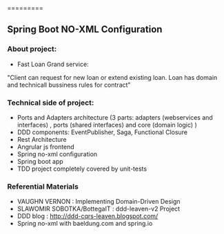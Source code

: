 =========

## Spring Boot NO-XML Configuration 


### About project: 
- Fast Loan Grand service:

"Client can request for new loan or extend existing loan. Loan has domain and technicall bussiness rules for contract"

### Technical side of project:
- Ports and Adapters architecture (3 parts: adapters (webservices and interfaces) , ports (shared interfaces) and core (domain logic) )
- DDD components: EventPublisher, Saga, Functional Closure 
- Rest Architecture
- Angrular js frontend
- Spring no-xml configuration
- Spring boot app
- TDD project completely covered by unit-tests

### Referential Materials
- VAUGHN VERNON : Implementing Domain-Driven Design
- SLAWOMIR SOBOTKA/BottegaIT : ddd-leaven-v2 Project
- DDD blog : http://ddd-cqrs-leaven.blogspot.com/
- Spring no-xml with baeldung.com and spring.io
